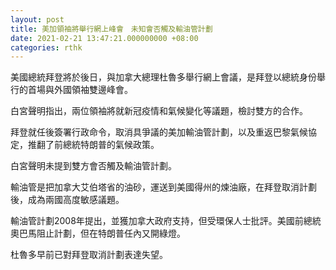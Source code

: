 ```yaml
---
layout: post
title: 美加領袖將舉行網上峰會　未知會否觸及輸油管計劃
date: 2021-02-21 13:47:21.000000000 +08:00
categories: rthk
---
```


美國總統拜登將於後日，與加拿大總理杜魯多舉行網上會議，是拜登以總統身份舉行的首場與外國領袖雙邊峰會。

白宮聲明指出，兩位領袖將就新冠疫情和氣候變化等議題，檢討雙方的合作。

拜登就任後簽署行政命令，取消具爭議的美加輸油管計劃，以及重返巴黎氣候協定，推翻了前總統特朗普的氣候政策。

白宮聲明未提到雙方會否觸及輸油管計劃。

輸油管是把加拿大艾伯塔省的油砂，運送到美國得州的煉油廠，在拜登取消計劃後，成為兩國高度敏感議題。

輸油管計劃2008年提出，並獲加拿大政府支持，但受環保人士批評。美國前總統奧巴馬阻止計劃，但在特朗普任內又開綠燈。

杜魯多早前已對拜登取消計劃表達失望。
